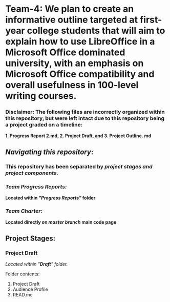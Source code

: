 # Team-4: We plan to create an informative outline targeted at first-year college students that will aim to explain how to use LibreOffice  in a Microsoft Office dominated university, with an emphasis on Microsoft Office compatibility and overall usefulness in 100-level writing courses.

### Disclaimer: The following files are incorrectly organized within this repository, but were left intact due to this repository being a project graded on a timeline: 

**1. Progress Report 2.md, 
2. Project Draft, and 
3. Project Outline. md**

## _**Navigating this repository**_:

### This repository has been separated by _**project stages and project components.**_

### **_Team Progress Reports:_**
**Located within _"Progress Reports"_ folder**

### **_Team Charter:_**
**Located directly on _master branch_ main code page**

## **Project Stages:**

### Project Draft

_Located within "**Draft**" folder._

Folder contents:
1. Project Draft
2. Audience Profile
3. READ.me


